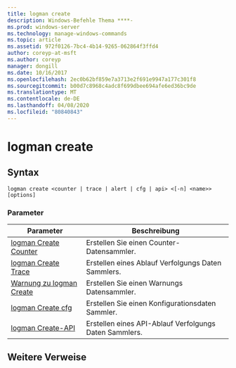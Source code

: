 ```yaml
---
title: logman create
description: Windows-Befehle Thema ****-
ms.prod: windows-server
ms.technology: manage-windows-commands
ms.topic: article
ms.assetid: 972f0126-7bc4-4b14-9265-062864f3ffd4
author: coreyp-at-msft
ms.author: coreyp
manager: dongill
ms.date: 10/16/2017
ms.openlocfilehash: 2ec0b62bf859e7a3713e2f691e9947a177c301f8
ms.sourcegitcommit: b00d7c8968c4adc8f699dbee694afe6ed36bc9de
ms.translationtype: MT
ms.contentlocale: de-DE
ms.lasthandoff: 04/08/2020
ms.locfileid: "80840843"
---
```

# <a name="logman-create"></a>logman create



## <a name="syntax"></a>Syntax

```
logman create <counter | trace | alert | cfg | api> <[-n] <name>> [options]
```

### <a name="parameters"></a>Parameter

|Parameter|Beschreibung|
|---------|-----------|
|[logman Create Counter](logman-create-counter.md)|Erstellen Sie einen Counter-Datensammler.|
|[logman Create Trace](logman-create-trace.md)|Erstellen eines Ablauf Verfolgungs Daten Sammlers.|
|[Warnung zu logman Create](logman-create-alert.md)|Erstellen Sie einen Warnungs Datensammler.|
|[logman Create cfg](logman-create-cfg.md)|Erstellen Sie einen Konfigurationsdaten Sammler.|
|[logman Create-API](logman-create-api.md)|Erstellen eines API-Ablauf Verfolgungs Daten Sammlers.|

## <a name="additional-references"></a>Weitere Verweise